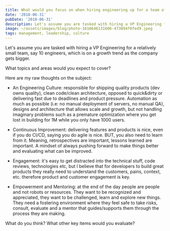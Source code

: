 ```yaml
---
title: What would you focus on when hiring engineering vp for a team of 10?
date: '2018-06-31'
pubDate: '2018-06-31'
description: Let's assume you are tasked with hiring a VP Engineering for a relatively small team, say 10 engineers, which is on a growth trend as the company gets bigger.
image: ~/assets/images/blog/photo-1616646131606-473894f0fed9.jpeg
tags: management, leadership, culture
---
```


Let's assume you are tasked with hiring a VP Engineering for a relatively small team, say 10 engineers, which is on a growth trend as the company gets bigger.

What topics and areas would you expect to cover?

Here are my raw thoughts on the subject:

- An Engineering Culture: responsible for shipping quality products (dev owns quality), clean code/clean architecture, opposed to quick&dirty or delivering fast due to deadlines and product pressure. Automation as much as possible (i.e: no manual deployment of servers, no manual QA), designs and architecture that allows scale and growth, but not handling imaginary problems such as a premature optimization where you get lost in building for 1M while you only have 1000 users.

- Continuous Improvement: delivering features and products is nice, even if you do CI/CD, saying you do agile is nice. BUT, you also need to learn from it. Meaning, retrospectives are important, lessons learned are important. A mindset of always pushing forward to make things better and evaluating what can be improved.

- Engagement: it's easy to get distracted into the technical stuff, code reviews, technologies etc, but I believe that for developers to build great products they really need to understand the customers, pains, context, etc. therefore product and customer engagement is key.

- Empowerment and Mentoring: at the end of the day people are people and not robots or resources. They want to be recognized and appreciated, they want to be challenged, learn and explore new things. They need a fostering environment where they feel safe to take risks, consult, evaluate and a mentor that guides/supports them through the process they are making.

What do you think?
What other key items would you evaluate?
